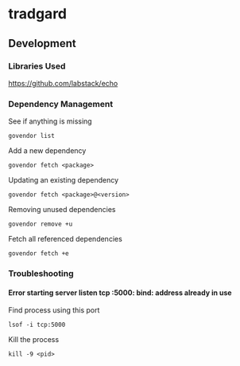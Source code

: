 # tradgard

## Development

### Libraries Used

https://github.com/labstack/echo

### Dependency Management

See if anything is missing

    govendor list

Add a new dependency

    govendor fetch <package>

Updating an existing dependency

    govendor fetch <package>@<version>

Removing unused dependencies

    govendor remove +u

Fetch all referenced dependencies

    govendor fetch +e


### Troubleshooting

#### Error starting server listen tcp :5000: bind: address already in use

Find process using this port

    lsof -i tcp:5000

Kill the process

    kill -9 <pid>
